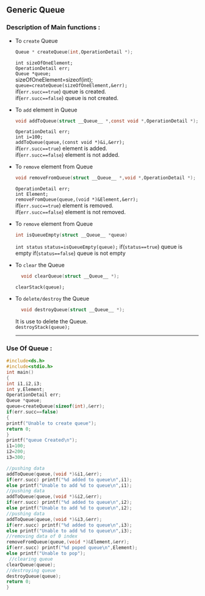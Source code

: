 ## Generic Queue   
### Description of Main functions :

* To `create` Queue
   ```c
   Queue * createQueue(int,OperationDetail *);
   ```
   `int sizeOfOneElement;`  
   `OperationDetail err;`  
    `Queue *queue;`  
    sizeOfOneElement=sizeof(int);  
    `queue=createQueue(sizeOfOneElement,&err);`  
    if(`err.succ==true`) queue is created.  
    if(`err.succ==false`) queue is not created.  
		

* To `add` element in Queue
  ```c
  void addToQueue(struct __Queue__ *,const void *,OperationDetail *);
  ```
  `OperationDetail err;`  
  `int i=100;`  
  `addToQueue(queue,(const void *)&i,&err);`  
   if(`err.succ==true`) element is added.   
   if(`err.succ==false`) element is not added.  
    

* To `remove` element from Queue
  ```c
  void removeFromQueue(struct __Queue__ *,void *,OperationDetail *);
  ```
  `OperationDetail err;`  
  `int Element;`  
  `removeFromQueue(queue,(void *)&Element,&err);`  
  if(`err.succ==true`) element is removed.  
  if(`err.succ==false`) element is not removed.  


* To `remove` element from Queue
  ```c
  int isQueueEmpty(struct __Queue__ *queue)
  ```
  `int status`
  `status=isQueueEmpty(queue);`
  if(`status==true`) queue is empty
  if(`status==false`) queue is not empty


* To `clear` the Queue  
  ```c
	void clearQueue(struct __Queue__ *);
  ```
  `clearStack(queue);` 

* To `delete/destroy` the Queue    
  ```c
	void destroyQueue(struct __Queue__ *);
  ```
  It is use to delete the Queue.  
  `destroyStack(queue);`  
  ***  

### Use Of Queue :
  ```c
  #include<ds.h>
  #include<stdio.h>
  int main()
  {
  int i1,i2,i3;
  int y,Element;
  OperationDetail err;
  Queue *queue;
  queue=createQueue(sizeof(int),&err);
  if(err.succ==false)
  {
  printf("Unable to create queue");
  return 0;
  }
  printf("queue Created\n");
  i1=100;
  i2=200;
  i3=300;

  //pushing data
  addToQueue(queue,(void *)&i1,&err);
  if(err.succ) printf("%d added to queue\n",i1);
  else printf("Unable to add %d to queue\n",i1);
  //pushing data
  addToQueue(queue,(void *)&i2,&err);
  if(err.succ) printf("%d added to queue\n",i2);
  else printf("Unable to add %d to queue\n",i2);
  //pushing data
  addToQueue(queue,(void *)&i3,&err);
  if(err.succ) printf("%d added to queue\n",i3);
  else printf("Unable to add %d to queue\n",i3);
  //removing data of 0 index
  removeFromQueue(queue,(void *)&Element,&err);
  if(err.succ) printf("%d poped queue\n",Element);
  else printf("Unable to pop");
   //clearing queue
  clearQueue(queue);
  //destroying queue
  destroyQueue(queue);
  return 0;
  }
  ```
